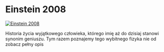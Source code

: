 Einstein 2008 
=============
[![Einstein 2008 ](http://vidos.pl/images/player.gif)](http://vidos.pl/einstein-2008)

 Historia życia wyjątkowego człowieka, którego imię aż do dzisiaj stanowi synonim geniuszu. Tym razem poznajemy tego wybitnego fizyka nie od zobacz pełny opis
